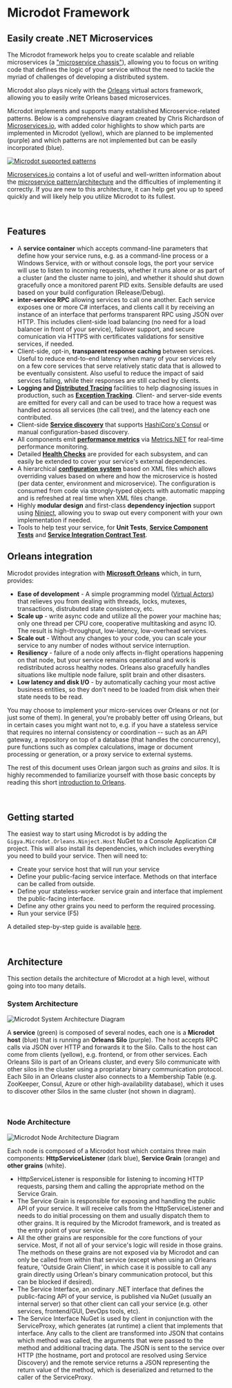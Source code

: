 # Microdot Framework  
## Easily create .NET Microservices
   
The Microdot framework helps you to create scalable and reliable microservices (a ["microservice chassis"](http://microservices.io/patterns/microservice-chassis.html)), allowing you to focus on writing code that defines the logic of your service without the need to tackle the myriad of challenges of developing a distributed system. 

Microdot also plays nicely with the [Orleans](https://dotnet.github.io/orleans/) virtual actors framework, allowing you to easily write Orleans based microservices. 

Microdot implements and supports many established Microservice-related patterns. Below is a comprehensive diagram created by Chris Richardson of [Microservices.io](http://Microservices.io), with added color highlights to show which parts are implemented in Microdot (yellow), which are planned to be implemented (purple) and which patterns are not implemented but can be easily incorporated (blue).

[![Microdot supported patterns](https://cloud.githubusercontent.com/assets/1709453/26346200/20a3275c-3fae-11e7-9758-ecceec06be09.png)](http://microservices.io/patterns/microservices.html)

[Microservices.io](http://Microservices.io) contains a lot of useful and well-written information about the [microservice pattern/architecture](http://microservices.io/patterns/microservices.html) and the difficulties of implementing it correctly. If you are new to this architecture, it can help get you up to speed quickly and will likely help you utilize Microdot to its fullest.

<br/>

## Features

* A **service container** which accepts command-line parameters that define how your service runs, e.g. as a command-line process or a Windows Service, with or without console logs, the port your service will use to listen to incoming requests, whether it runs alone or as part of a cluster (and the cluster name to join), and whether it should shut down gracefully once a monitored parent PID exits. Sensible defaults are used based on your build configuration (Release/Debug).
* **inter-service RPC** allowing services to call one another. Each service exposes one or more C# interfaces, and clients call it by receiving an instance of an interface that performs transparent RPC using JSON over HTTP. This includes client-side load balancing (no need for a load balancer in front of your service), failover support, and secure comunication via HTTPS with certificates validations for sensitive services, if needed.
* Client-side, opt-in, **transparent response caching** between services. Useful to reduce end-to-end latency when many of your services rely on a few core services that serve relatively static data that is allowed to be eventually consistent. Also useful to reduce the impact of said services failing, while their responses are still cached by clients.
* **Logging and [Distributed Tracing](http://microservices.io/patterns/observability/distributed-tracing.html)** facilities to help diagnosing issues in production, such as [**Exception Tracking**](http://microservices.io/patterns/observability/exception-tracking.html). Client- and server-side events are emitted for every call and can be used to trace how a request was handled across all services (the call tree), and the latency each one contributed.
* Client-side [**Service discovery**](http://microservices.io/patterns/client-side-discovery.html) that supports [HashiCorp's Consul](https://github.com/hashicorp/consul) or manual configuration-based discovery.  
* All components emit [**performance metrics**](http://microservices.io/patterns/observability/application-metrics.html) via [Metrics.NET](https://github.com/Recognos/Metrics.NET) for real-time performance monitoring.
* Detailed [**Health Checks**](http://microservices.io/patterns/observability/health-check-api.html) are provided for each subsystem, and can easily be extended to cover your service's external dependencies.
* A hierarchical [**configuration system**](http://microservices.io/patterns/externalized-configuration.html) based on XML files which allows overriding values based on where and how the microservice is hosted (per data center, environment and microservice). The configuration is consumed from code via strongly-typed objects with automatic mapping and is refreshed at real time when XML files change.
* Highly **modular design** and first-class **dependency injection** support using [Ninject](https://github.com/ninject/Ninject), allowing you to swap out every component with your own implementation if needed.
* Tools to help test your service, for **Unit Tests**, [**Service Component Tests**](http://microservices.io/patterns/testing/service-component-test.html) and [**Service Integration Contract Test**](http://microservices.io/patterns/testing/service-integration-contract-test.html).

## Orleans integration

Microdot provides integration with **[Microsoft Orleans](https://github.com/dotnet/orleans)** which, in turn, provides:  
* **Ease of development** - A simple programming model ([Virtual Actors](https://dotnet.github.io/orleans/Documentation/Introduction.html#virtual-actors)) that relieves you from dealing with threads, locks, mutexes, transactions, distrubuted state consistency, etc.  
* **Scale up** - write async code and utilize all the power your machine has; only one thread per CPU core, cooperative multitasking and async IO. The result is high-throughput, low-latency, low-overhead services.  
* **Scale out** - Without any changes to your code, you can scale your service to any number of nodes without service interruption.  
* **Resiliency** - failure of a node only affects in-flight operations happening on that node, but your service remains operational and work is redistributed across healthy nodes. Orleans also gracefully handles situations like multiple node failure, split brain and other disasters.
* **Low latency and disk I/O** - by automatically caching your most active business entities, so they don't need to be loaded from disk when their state needs to be read.

You may choose to implement your micro-services over Orleans or not (or just some of them). In general, you're probably better off using Orleans, but in certain cases you might want not to, e.g. if you have a stateless service that requires no internal consistency or coordination -- such as an API gateway, a repository on top of a database (that handles the concurrency), pure functions such as complex calculations, image or document processing or generation, or a proxy service to external systems.

The rest of this document uses Orlean jargon such as *grains* and *silos*. It is highly recommended to familiarize yourself with those basic concepts by reading this short [introduction to Orleans](https://dotnet.github.io/orleans/Documentation/Introduction.html). 

<br/>

## Getting started  
  
The easiest way to start using Microdot is by adding the `Gigya.Microdot.Orleans.Ninject.Host` NuGet to a Console Application C# project. This will also install its dependencies, which includes everything you need to build your service. Then will need to: 
  
* Create your service host that will run your service 
* Define your public-facing service interface. Methods on that interface can be called from outside. 
* Define your stateless-worker service grain and interface that implement the public-facing interface. 
* Define any other grains you need to perform the required processing. 
* Run your service (F5) 
  
A detailed step-by-step guide is available [here](https://github.com/gigya/microdot/wiki/Building-your-first-Microdot-service). 

<br/> 

## Architecture 
  
This section details the architecture of Microdot at a high level, without going into too many details. 
  
### System Architecture 
  
![Microdot System Architecture Diagram](https://cloud.githubusercontent.com/assets/1709453/26209694/302ee1f4-3bf6-11e7-9ceb-d1aada30c9ae.png) 
  
A **service** (green) is composed of several nodes, each one is a **Microdot host** (blue) that is running an **Orleans Silo** (purple). The host accepts RPC calls via JSON over HTTP and forwards it to the Silo. Calls to the host can come from clients (yellow), e.g. frontend, or from other services. Each Orleans Silo is part of an Orleans cluster, and every Silo communicate with other silos in the cluster using a propriatary binary communication protocol. Each Silo in an Orleans cluster also connects to a Membership Table (e.g. ZooKeeper, Consul, Azure or other high-availability database), which it uses to discover other Silos in the same cluster (not shown in diagram).
  
<br/>
  
### Node Architecture 
  
![Microdot Node Architecture Diagram](https://cloud.githubusercontent.com/assets/1709453/26209772/61e36c88-3bf6-11e7-90f7-dd839f7eea4f.png) 
  
Each node is composed of a Microdot host which contains three main components: **HttpServiceListener** (dark blue), **Service Grain** (orange) and **other grains** (white).  
  
* HttpServiceListener is responsible for listening to incoming HTTP requests, parsing them and calling the appropriate method on the Service Grain. 
* The Service Grain is responsible for exposing and handling the public API of your service. It will receive calls from the HttpServiceListener and needs to do initial processing on them and usually dispatch them to other grains. It is required by the Microdot framework, and is treated as the entry point of your service. 
* All the other grains are responsible for the core functions of your service. Most, if not all of your service's logic will reside in those grains. The methods on these grains are not exposed via by Microdot and can only be called from within that service (except when using an Orleans feature, 'Outside Grain Client', in which case it is possible to call any grain directly using Orlean's binary communication protocol, but this can be blocked if desired). 
* The Service Interface, an ordinary .NET interface that defines the public-facing API of your service, is published via NuGet (usually an internal server) so that other client can call your service (e.g. other services, frontend/GUI, DevOps tools, etc). 
* The Service Interface NuGet is used by client in conjunction with the ServiceProxy, which generates (at runtime) a client that implements that interface. Any calls to the client are transformed into JSON that contains which method was called, the arguments that were passed to the method and additional tracing data. The JSON is sent to the service over HTTP (the hostname, port and protocol are resolved using Service Discovery) and the remote service returns a JSON representing the return value of the method, which is deserialized and returned to the caller of the ServiceProxy.

